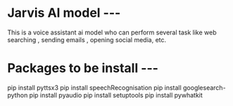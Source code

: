 # Jarvis AI model ---

This is a voice assistant ai model who can perform several task like web searching , sending emails , opening social media, etc.

# Packages to be install ---
pip install pyttsx3
pip install speechRecognisation
pip install googlesearch-python
pip install pyaudio 
pip install setuptools
pip install pywhatkit
